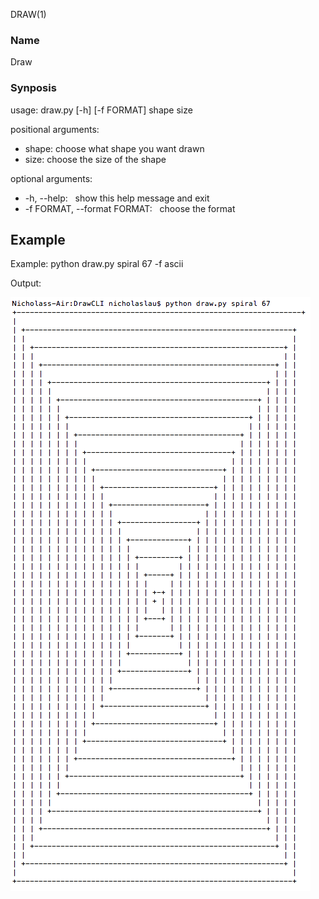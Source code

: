 DRAW(1)

### Name

Draw

### Synposis

usage: draw.py [-h] [-f FORMAT] shape size

positional arguments:
* shape: choose what shape you want drawn
* size: choose the size of the shape

optional arguments:
* -h, --help: &nbsp; show this help message and exit
* -f FORMAT, --format FORMAT: &nbsp; choose the format

## Example

Example: python draw.py spiral 67 -f ascii

Output:

![alt text](docs/example.png "Example Spiral")